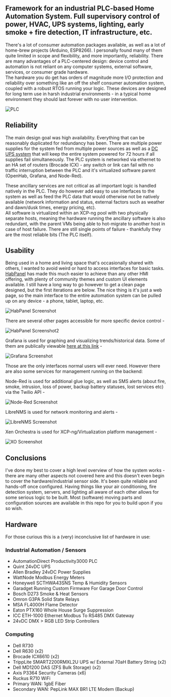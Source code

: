 ## Framework for an industrial PLC-based Home Automation System. Full supervisory control of power, HVAC, UPS systems, lighting, early smoke + fire detection, IT infrastructure, etc. 
There's a lot of consumer automation packages available, as well as a lot of home-brew projects (Arduino, ESP8266). I personally found many of them quite limited in scope and flexibility, and more importantly, reliability. There are many advantages of a PLC-centered design: device control and automation is not reliant on any computer systems, external software, services, or consumer grade hardware.  
The hardware you do get has orders of magnitude more I/O protection and reliability over something like an off the shelf consumer automation system, coupled with a robust RTOS running your logic. These devices are designed for long term use in harsh industrial environments - in a typical home environment they should last forever with no user intervention.

![PLC](https://i.imgur.com/5P6aPBs.jpg)

## Reliability	
The main design goal was high availability. Everything that can be reasonably duplicated for redundancy has been. There are multiple power supplies for the system fed from multiple power sources as well as a [DC UPS system](https://www.phoenixcontact.com/online/portal/us/?uri=pxc-oc-itemdetail:pid=2320238) that will keep the entire system powered for 72 hours if all supplies fail simultaneously. The PLC system is networked via ethernet to an HA set of routers (Brocade ICX) - any switch or link can fail with no traffic interruption between the PLC and it's virtualized software parent (OpenHab, Grafana, and Node-Red). 

These ancillary services are not critical as all important logic is handled natively in the PLC. They do however add easy to use interfaces to the system as well as feed the PLC data that would otherwise not be natively available (network information and status, external factors such as weather and dawn/dusk times, energy pricing, etc).  
All software is virtualized within an XCP-ng pool with two physically separate hosts, meaning the hardware running the ancillary software is also redundant, with the parent VMs being able to hot-migrate to another host in case of host failure. There are still single points of failure - thankfully they are the most reliable bits (The PLC itself).

## Usability 
Being used in a home and living space that's occasionally shared with others, I wanted to avoid weird or hard to access interfaces for basic tasks. [HabPanel](http://docs.openhab.org/configuration/habpanel.html) has made this much easier to achieve than any other HMI offering, with plenty of community themes and custom UI elements available. I still have a long way to go however to get a clean page designed, but the first iterations are below. The nice thing is it's just a web page, so the main interface to the entire automation system can be pulled up on any device - a phone, tablet, laptop, etc.

![HabPanel Screenshot](https://i.imgur.com/IGEvSM4.jpg)

There are several other pages accessible for more specific device control - 

![HabPanel Screenshot2](https://i.imgur.com/TINXqKa.jpg)

Grafana is used for graphing and visualizing trends/historical data. Some of them are publically viewable [here at this link](http://home.fohdeesha.com/graphs/d/000000005/power) - 

![Grafana Screenshot](https://i.imgur.com/SNKC5Aw.jpg)

Those are the only interfaces normal users will ever need. However there are also some services for management running on the backend: 

Node-Red is used for additional glue logic, as well as SMS alerts (about fire, smoke, intrusion, loss of power, backup battery statuses, lost services etc) via the Twilio API - 

![Node-Red Screenshot](https://i.imgur.com/OCQeE9i.png)

LibreNMS is used for network monitoring and alerts - 

![LibreNMS Screenshot](https://i.imgur.com/MiPaFvh.png)

Xen Orchestra is used for XCP-ng/Virtualization platform management - 

![XO Screenshot](https://i.imgur.com/yGWiCEI.png)

## Conclusions
I've done my best to cover a high level overview of how the system works - there are many other aspects not covered here and this doesn't even begin to cover the hardware/industrial sensor side. It's been quite reliable and hands-off once configured. Having things like your air conditioning, fire detection system, servers, and lighting all aware of each other allows for some serious logic to be built. Most (software) moving parts and configuration sources are available in this repo for you to build upon if you so wish. 

## Hardware  
For those curious this is a (very) inconclusive list of hardware in use:  
### Industrial Automation / Sensors
- AutomationDirect Productivity3000 PLC
- Quint 24vDC UPS
- Allen Bradley 24vDC Power Supplies
- WattNode Modbus Energy Meters
- Honeywell SCTHWA43SNS Temp & Humidity Sensors
- Garadget Running Custom Firmware For Garage Door Control
- Bosch D273 Smoke & Heat Sensors
- Omron G3PA Solid State Relays
- MSA FL4000H Flame Detector
- Eaton PTX160 Whole House Surge Suppression 
- ICC ETH-1000 Ethernet Modbus To RS485 DMX Gateway
- 24vDC DMX > RGB LED Strip Controllers

### Computing
- Dell R730
- Dell R630 (x2)
- Brocade ICX6610 (x2)
- TrippLite SMART2200RMXL2U UPS w/ External 70aH Battery String (x2)
- Dell MD1200 DAS (ZFS Bulk Storage) (x2)
- Axis P3364 Security Cameras (x6)
- Ruckus R710 WiFi
- Primary WAN: 1gbE Fiber
- Secondary WAN: PepLink MAX BR1 LTE Modem (Backup)
